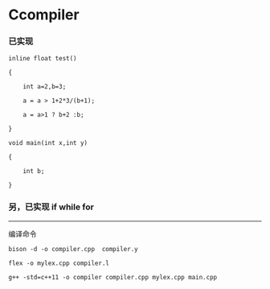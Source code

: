 # Ccompiler

### 已实现
 
```
inline float test()

{

	int a=2,b=3;

	a = a > 1+2*3/(b+1);

	a = a>1 ? b+2 :b;

}

void main(int x,int y)

{

	int b;

}
```
### 另，已实现 if while for
---

编译命令

`bison -d -o compiler.cpp  compiler.y`

`flex -o mylex.cpp compiler.l`

`g++ -std=c++11 -o compiler compiler.cpp mylex.cpp main.cpp`

